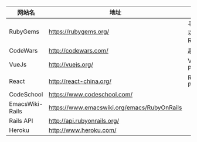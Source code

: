 | 网站名 |地址| 描述|
|---|---|---|
| RubyGems |https://rubygems.org/ | 寻找、安装以及发布 RubyGems |
| CodeWars |http://codewars.com/| 趣味挑战题 |
| VueJs |http://vuejs.org/ | VueJs Page |
| React | http://react-china.org/ | React Page|
| CodeSchool | https://www.codeschool.com/ | |
| EmacsWiki-Rails | https://www.emacswiki.org/emacs/RubyOnRails | |
| Rails API | http://api.rubyonrails.org/ ||
| Heroku | http://www.heroku.com/ |
